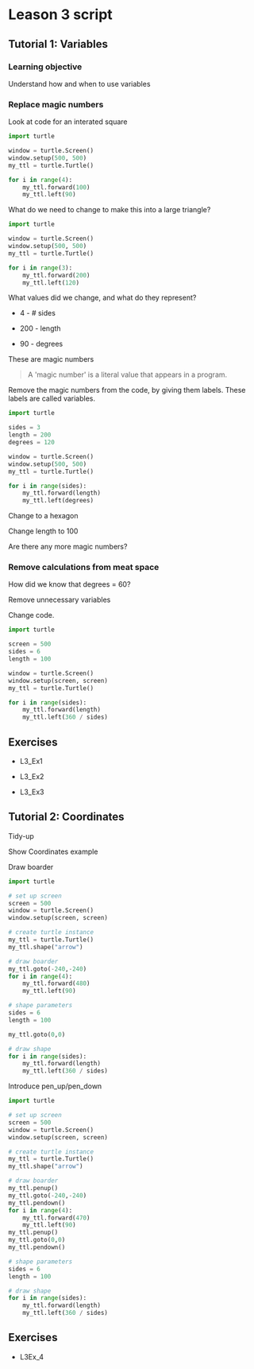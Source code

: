 # Leason 3 script

## Tutorial 1: Variables

### Learning objective

Understand how and when to use variables

### Replace magic numbers

Look at code for an interated square

```python
import turtle

window = turtle.Screen()
window.setup(500, 500)
my_ttl = turtle.Turtle()

for i in range(4):
    my_ttl.forward(100)
    my_ttl.left(90)
```

What do we need to change to make this into a large triangle?

```python
import turtle

window = turtle.Screen()
window.setup(500, 500)
my_ttl = turtle.Turtle()

for i in range(3):
    my_ttl.forward(200)
    my_ttl.left(120)
```

What values did we change, and what do they represent?

- 4 - # sides

- 200 - length

- 90 - degrees

These are magic numbers

> A 'magic number' is a literal value that appears in a program.

Remove the magic numbers from the code, by giving them labels. These labels are called variables.

```python
import turtle

sides = 3
length = 200
degrees = 120

window = turtle.Screen()
window.setup(500, 500)
my_ttl = turtle.Turtle()

for i in range(sides):
    my_ttl.forward(length)
    my_ttl.left(degrees)
```

Change to a hexagon

Change length to 100

Are there any more magic numbers?

### Remove calculations from meat space

How did we know that degrees = 60?

Remove unnecessary variables

Change code.

```python
import turtle

screen = 500
sides = 6
length = 100

window = turtle.Screen()
window.setup(screen, screen)
my_ttl = turtle.Turtle()

for i in range(sides):
    my_ttl.forward(length)
    my_ttl.left(360 / sides)
```
## Exercises
- L3_Ex1

- L3_Ex2

- L3_Ex3

## Tutorial 2: Coordinates

Tidy-up

Show Coordinates example

Draw boarder

```python
import turtle

# set up screen
screen = 500
window = turtle.Screen()
window.setup(screen, screen)

# create turtle instance
my_ttl = turtle.Turtle()
my_ttl.shape("arrow")

# draw boarder
my_ttl.goto(-240,-240)
for i in range(4):
    my_ttl.forward(480)
    my_ttl.left(90)

# shape parameters
sides = 6
length = 100

my_ttl.goto(0,0)

# draw shape
for i in range(sides):
    my_ttl.forward(length)
    my_ttl.left(360 / sides)
```

Introduce pen_up/pen_down

```python
import turtle

# set up screen
screen = 500
window = turtle.Screen()
window.setup(screen, screen)

# create turtle instance
my_ttl = turtle.Turtle()
my_ttl.shape("arrow")

# draw boarder
my_ttl.penup()
my_ttl.goto(-240,-240)
my_ttl.pendown()
for i in range(4):
    my_ttl.forward(470)
    my_ttl.left(90)
my_ttl.penup()
my_ttl.goto(0,0)
my_ttl.pendown()

# shape parameters
sides = 6
length = 100

# draw shape
for i in range(sides):
    my_ttl.forward(length)
    my_ttl.left(360 / sides)
```

## Exercises

- L3Ex_4

